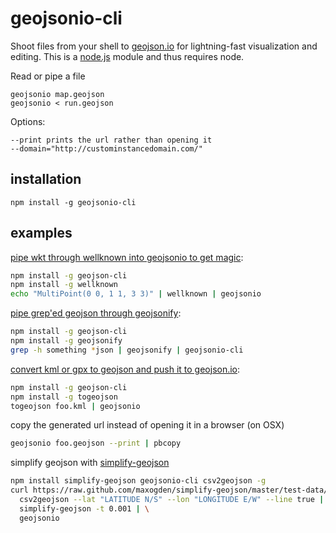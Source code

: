 # geojsonio-cli

Shoot files from your shell to [geojson.io](http://geojson.io/) for lightning-fast
visualization and editing. This is a [node.js](http://nodejs.org) module and thus requires
node.

Read or pipe a file

    geojsonio map.geojson
    geojsonio < run.geojson

Options:

    --print prints the url rather than opening it
    --domain="http://custominstancedomain.com/"

## installation

    npm install -g geojsonio-cli

## examples

[pipe wkt through wellknown into geojsonio to get magic](https://github.com/mapbox/wellknown):

```sh
npm install -g geojson-cli
npm install -g wellknown
echo "MultiPoint(0 0, 1 1, 3 3)" | wellknown | geojsonio
```

[pipe grep'ed geojson through geojsonify](https://github.com/blackmad/geojsonify):

```sh
npm install -g geojson-cli
npm install -g geojsonify
grep -h something *json | geojsonify | geojsonio-cli
```

[convert kml or gpx to geojson and push it to geojson.io](https://github.com/mapbox/togeojson):

```sh
npm install -g geojson-cli
npm install -g togeojson
togeojson foo.kml | geojsonio
```

copy the generated url instead of opening it in a browser (on OSX)

```sh
geojsonio foo.geojson --print | pbcopy
```

simplify geojson with [simplify-geojson](https://github.com/maxogden/simplify-geojson)

```sh
npm install simplify-geojson geojsonio-cli csv2geojson -g
curl https://raw.github.com/maxogden/simplify-geojson/master/test-data/oakland-route.csv | \
  csv2geojson --lat "LATITUDE N/S" --lon "LONGITUDE E/W" --line true | \
  simplify-geojson -t 0.001 | \
  geojsonio
```
